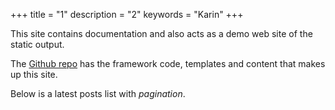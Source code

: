 +++
title = "1"
description = "2"
keywords = "Karin"
+++

This site contains documentation and also acts as a demo web site of the static output.

The [Github repo](https://github.com/krompaco/record-collector) has the framework code, templates and content that makes up this site.

Below is a latest posts list with _pagination_.
